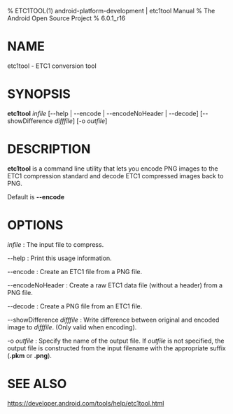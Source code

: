 % ETC1TOOL(1) android-platform-development  | etc1tool Manual
% The Android Open Source Project
% 6.0.1_r16

# NAME

etc1tool - ETC1 conversion tool

# SYNOPSIS

**etc1tool** _infile_ [--help | --encode | --encodeNoHeader | --decode] [--showDifference _difffile_] [-o _outfile_]

# DESCRIPTION

**etc1tool** is a command line utility that lets you encode PNG images to the
ETC1 compression standard and decode ETC1 compressed images back to PNG.

Default is **--encode**

# OPTIONS

_infile_
: The input file to compress.

--help
: Print this usage information.

--encode
: Create an ETC1 file from a PNG file.

--encodeNoHeader
: Create a raw ETC1 data file (without a header) from a PNG file.

--decode
: Create a PNG file from an ETC1 file.

--showDifference _difffile_
: Write difference between original and encoded image to _difffile_. (Only valid
  when encoding).

-o _outfile_
: Specify the name of the output file. If _outfile_ is not specified, the output
  file is constructed from the input filename with the appropriate suffix
  (**.pkm** or **.png**).

# SEE ALSO

https://developer.android.com/tools/help/etc1tool.html